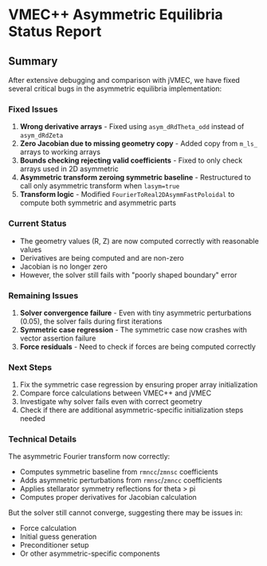 # VMEC++ Asymmetric Equilibria Status Report

## Summary

After extensive debugging and comparison with jVMEC, we have fixed several critical bugs in the asymmetric equilibria implementation:

### Fixed Issues

1. **Wrong derivative arrays** - Fixed using `asym_dRdTheta_odd` instead of `asym_dRdZeta`
2. **Zero Jacobian due to missing geometry copy** - Added copy from `m_ls_` arrays to working arrays
3. **Bounds checking rejecting valid coefficients** - Fixed to only check arrays used in 2D asymmetric
4. **Asymmetric transform zeroing symmetric baseline** - Restructured to call only asymmetric transform when `lasym=true`
5. **Transform logic** - Modified `FourierToReal2DAsymmFastPoloidal` to compute both symmetric and asymmetric parts

### Current Status

- The geometry values (R, Z) are now computed correctly with reasonable values
- Derivatives are being computed and are non-zero
- Jacobian is no longer zero
- However, the solver still fails with "poorly shaped boundary" error

### Remaining Issues

1. **Solver convergence failure** - Even with tiny asymmetric perturbations (0.05), the solver fails during first iterations
2. **Symmetric case regression** - The symmetric case now crashes with vector assertion failure
3. **Force residuals** - Need to check if forces are being computed correctly

### Next Steps

1. Fix the symmetric case regression by ensuring proper array initialization
2. Compare force calculations between VMEC++ and jVMEC
3. Investigate why solver fails even with correct geometry
4. Check if there are additional asymmetric-specific initialization steps needed

### Technical Details

The asymmetric Fourier transform now correctly:
- Computes symmetric baseline from `rmncc`/`zmnsc` coefficients  
- Adds asymmetric perturbations from `rmnsc`/`zmncc` coefficients
- Applies stellarator symmetry reflections for theta > pi
- Computes proper derivatives for Jacobian calculation

But the solver still cannot converge, suggesting there may be issues in:
- Force calculation
- Initial guess generation
- Preconditioner setup
- Or other asymmetric-specific components